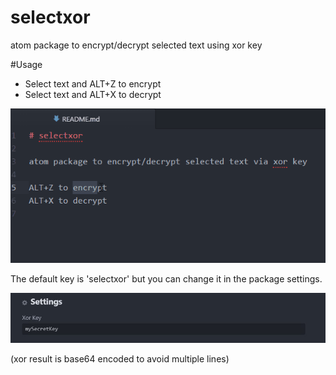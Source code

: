 # selectxor

atom package to encrypt/decrypt selected text using xor key

#Usage

* Select text and ALT+Z to encrypt
* Select text and ALT+X to decrypt


![preview image](https://raw.githubusercontent.com/ferflores/selectxor/master/doc/preview.gif)

The default key is 'selectxor' but you can change it in the package settings.

![settings image](https://raw.githubusercontent.com/ferflores/selectxor/master/doc/settings.jpg)

(xor result is base64 encoded to avoid multiple lines)
